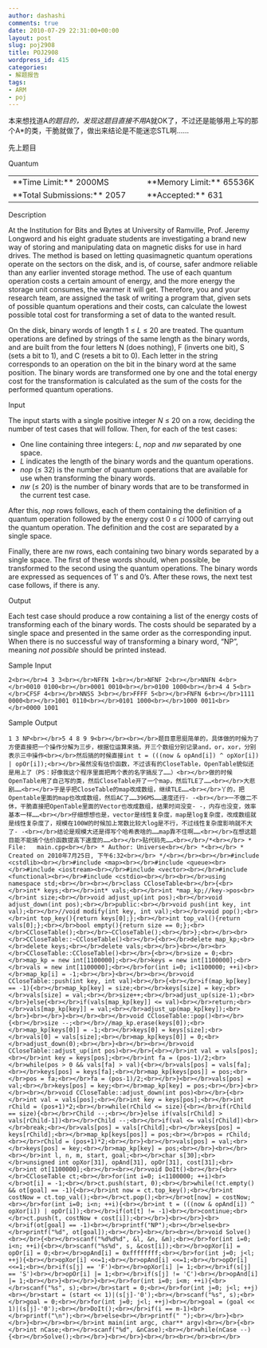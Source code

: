```yaml
---
author: dashashi
comments: true
date: 2010-07-29 22:31:00+00:00
layout: post
slug: poj2908
title: POJ2908
wordpress_id: 415
categories:
- 解题报告
tags:
- ARM
- poj
---
```


本来想找道A*的题目的，发现这题目直接不用A*就OK了，不过还是能够用上写的那个A*的类，干脆就做了，做出来结论是不能迷恋STL啊……

先上题目

Quantum




<table align="center" ><tbody ><tr >
<td >**Time Limit:** 2000MS
</td>
<td width="10px" >  

</td>
<td >**Memory Limit:** 65536K
</td></tr><tr >
<td >**Total Submissions:** 2057
</td>
<td width="10px" >  

</td>
<td >**Accepted:** 631
</td></tr></tbody></table>

Description

At
 the Institution for Bits and Bytes at University of Ramville, Prof.
Jeremy Longword and his eight graduate students are investigating a
brand new way of storing and manipulating data on magnetic disks for use
 in hard drives. The method is based on letting quasimagnetic quantum
operations operate on the sectors on the disk, and is, of course, safer
andmore reliable than any earlier invented storage method. The use of
each quantum operation costs a certain amount of energy, and the more
energy the storage unit consumes, the warmer it will get. Therefore, you
 and your research team, are assigned the task of writing a program
that, given sets of possible quantum operations and their costs, can
calculate the lowest possible total cost for transforming a set of data
to the wanted result.

On the disk, binary words of length 1 ≤ _L_
 ≤ 20 are treated. The quantum operations are defined by strings of the
same length as the binary words, and are built from the four letters N (does nothing), F (inverts one bit), S (sets a bit to 1), and C
 (resets a bit to 0). Each letter in the string corresponds to an
operation on the bit in the binary word at the same position. The binary
 words are transformed one by one and the total energy cost for the
transformation is calculated as the sum of the costs for the performed
quantum operations.

Input

The input starts with a single positive integer _N_ ≤ 20 on a row, deciding the number of test cases that will follow. Then, for each of the test cases:

  * One line containing three integers: _L_, _nop_ and _nw_ separated by one space.
  * _L_ indicates the length of the binary words and the quantum operations.
  * _nop_ (≤ 32) is the number of quantum operations that are available for use when transforming the binary words.
  * _nw_ (≤ 20) is the number of binary words that are to be transformed in the current test case. 

After this, _nop_ rows follows, each of them containing the definition of a quantum operation followed by the energy cost 0 ≤ _ci_ 1000 of carrying out the quantum operation. The definition and the cost are separated by a single space.

Finally,
 there are nw rows, each containing two binary words separated by a
single space. The first of these words should, when possible, be
transformed to the second using the quantum operations. The binary words
 are expressed as sequences of 1’ s and 0’s. After these rows, the next
test case follows, if there is any.

Output

Each
 test case should produce a row containing a list of the energy costs of
 transforming each of the binary words. The costs should be separated by
 a single space and presented in the same order as the corresponding
input. When there is no successful way of transforming a binary word,
“NP”, meaning _not possible_ should be printed instead.

Sample Input
    
    2<br></br>4 3 3<br></br>NFFN 1<br></br>NFNF 2<br></br>NNFN 4<br></br>0010 0100<br></br>0001 0010<br></br>0100 1000<br></br>4 4 5<br></br>CFSF 4<br></br>NNSS 3<br></br>FFFF 5<br></br>FNFN 6<br></br>1111 0000<br></br>1001 0110<br></br>0101 1000<br></br>1000 0011<br></br>0000 1001

Sample Output
    
    1 3 NP<br></br>5 4 8 9 9<br></br><br></br>题目意思挺简单的，具体做的时候为了方便直接把一个操作分解为三步，根据位运算来搞，开三个数组分别记录and，or，xor，分别表示三中操作<br></br>然后搞的时候直接int t = (((now & opAnd[i]) ^ opXor[i]) | opOr[i]);<br></br>虽然没有估价函数，不过该有的CloseTable，OpenTable貌似还是用上了（PS：好像我这个程序里面把两个表的名字搞反了……）<br></br>做的时候OpenTable用了自己写的类，然后CloseTable开了一个map，然后TLE了……<br></br>大悲剧……<br></br>于是乎把CloseTable的map改成数组，继续TLE……<br></br>丫的，把Opentable里面的map也改成数组，然后AC了……396MS……速度还行- -<br></br>一不做二不休，干脆直接把OpenTable里面的Vector也改成数组，结果时间没变- -，内存也没变，效率基本一样……<br></br>仔细想想也是，vector是线性复杂度，map是log复杂度，改成数组就是线性复杂度了，规模在100W的时候加上常数比较大log是不行，不过线性复杂度影响就不大了- -<br></br>结论是规模大还是得写个哈希表啥的……map靠不住啊……<br></br>在想这题目能不能搞个估价函数提高下速度的……<br></br>贴代码先……<br></br>/*<br></br> * File:   main.cpp<br></br> * Author: Universe<br></br> *<br></br> * Created on 2010年7月25日, 下午6:32<br></br> */<br></br><br></br>#include <cstdlib><br></br>#include <map><br></br>#include <queue><br></br>#include <iostream><br></br>#include <vector><br></br>#include <functional><br></br>#include <cstdio><br></br><br></br>using namespace std;<br></br><br></br>class CCloseTable<br></br>{<br></br>int* keys;<br></br>int* vals;<br></br>int *map_kp;//key->pos<br></br>int size;<br></br>void adjust_up(int pos);<br></br>void adjust_down(int pos);<br></br>public:<br></br>void push(int key, int val);<br></br>//void modify(int key, int val);<br></br>void pop();<br></br>int top_key(){return keys[0];};<br></br>int top_val(){return vals[0];};<br></br>bool empty(){return size == 0;};<br></br>CCloseTable();<br></br>~CCloseTable();<br></br>};<br></br><br></br>CCloseTable::~CCloseTable()<br></br>{<br></br>delete map_kp;<br></br>delete keys;<br></br>delete vals;<br></br>}<br></br><br></br>CCloseTable::CCloseTable()<br></br>{<br></br>size = 0;<br></br>map_kp = new int[1100000];<br></br>keys = new int[1100000];<br></br>vals = new int[1100000];<br></br>for(int i=0; i<1100000; ++i)<br></br>map_kp[i] = -1;<br></br>}<br></br><br></br>void CCloseTable::push(int key, int val)<br></br>{<br></br>if(map_kp[key] == -1){<br></br>map_kp[key] = size;<br></br>keys[size] = key;<br></br>vals[size] = val;<br></br>size++;<br></br>adjust_up(size-1);<br></br>}else{<br></br>if(vals[map_kp[key]] <= val)<br></br>return;<br></br>vals[map_kp[key]] = val;<br></br>adjust_up(map_kp[key]);<br></br>}<br></br>}<br></br><br></br>void CCloseTable::pop()<br></br>{<br></br>size --;<br></br>//map_kp.erase(keys[0]);<br></br>map_kp[keys[0]] = -1;<br></br>keys[0] = keys[size];<br></br>vals[0] = vals[size];<br></br>map_kp[keys[0]] = 0;<br></br>adjust_down(0);<br></br>}<br></br><br></br>void CCloseTable::adjust_up(int pos)<br></br>{<br></br>int val = vals[pos];<br></br>int key = keys[pos];<br></br>int fa = (pos-1)/2;<br></br>while(pos > 0 && vals[fa] > val){<br></br>vals[pos] = vals[fa];<br></br>keys[pos] = keys[fa];<br></br>map_kp[keys[pos]] = pos;<br></br>pos = fa;<br></br>fa = (pos-1)/2;<br></br>}<br></br>vals[pos] = val;<br></br>keys[pos] = key;<br></br>map_kp[key] = pos;<br></br>}<br></br><br></br>void CCloseTable::adjust_down(int pos)<br></br>{<br></br>int val = vals[pos];<br></br>int key = keys[pos];<br></br>int rChild = (pos+1)*2;<br></br>while(rChild <= size){<br></br>if(rChild == size){<br></br>rChild --;<br></br>}else if(vals[rChild] > vals[rChild-1])<br></br>rChild --;<br></br>if(val <= vals[rChild])<br></br>break;<br></br>vals[pos] = vals[rChild];<br></br>keys[pos] = keys[rChild];<br></br>map_kp[keys[pos]] = pos;<br></br>pos = rChild;<br></br>rChild = (pos+1)*2;<br></br>}<br></br>vals[pos] = val;<br></br>keys[pos] = key;<br></br>map_kp[key] = pos;<br></br>}<br></br><br></br>int l, n, m, start, goal;<br></br>char s[30];<br></br>unsigned int opXor[31], opAnd[31], opOr[31], cost[31];<br></br>int ot[1100000];<br></br><br></br>void DoIt()<br></br>{<br></br>CCloseTable ct;<br></br>for(int i=0; i<1100000; ++i)<br></br>ot[i] = -1;<br></br>ct.push(start, 0);<br></br>while(!ct.empty() && ot[goal] == -1){<br></br>int now = ct.top_key();<br></br>int costNow = ct.top_val();<br></br>ct.pop();<br></br>ot[now] = costNow;<br></br>for(int i=0; i<n; ++i){<br></br>int t = (((now & opAnd[i]) ^ opXor[i]) | opOr[i]);<br></br>if(ot[t] != -1)<br></br>continue;<br></br>ct.push(t, costNow + cost[i]);<br></br>}<br></br>}<br></br>if(ot[goal] == -1)<br></br>printf("NP");<br></br>else<br></br>printf("%d", ot[goal]);<br></br>}<br></br><br></br>void Solve()<br></br>{<br></br>scanf("%d%d%d", &l, &n, &m);<br></br>for(int i=0; i<n; ++i){<br></br>scanf("%s%d", s, &cost[i]);<br></br>opXor[i] = opOr[i] = 0;<br></br>opAnd[i] = 0xffffffff;<br></br>for(int j=0; j<l; ++j){<br></br>opXor[i] <<=1;<br></br>opAnd[i] <<=1;<br></br>opOr[i] <<=1;<br></br>if(s[j] == 'F')<br></br>opXor[i] |= 1;<br></br>if(s[j] == 'S')<br></br>opOr[i] |= 1;<br></br>if(s[j] != 'C')<br></br>opAnd[i] |= 1;<br></br>}<br></br>}<br></br>for(int i=0; i<m; ++i){<br></br>scanf("%s", s);<br></br>start = 0;<br></br>for(int j=0; j<l; ++j)<br></br>start = (start << 1)|(s[j]-'0');<br></br>scanf("%s", s);<br></br>goal = 0;<br></br>for(int j=0; j<l; ++j)<br></br>goal = (goal << 1)|(s[j]-'0');<br></br>DoIt();<br></br>if(i == m-1)<br></br>printf("\n");<br></br>else<br></br>printf(" ");<br></br>}<br></br>}<br></br><br></br>int main(int argc, char** argv)<br></br>{<br></br>int nCase;<br></br>scanf("%d", &nCase);<br></br>while(nCase --){<br></br>Solve();<br></br>}<br></br>}<br></br><br></br><br></br>






